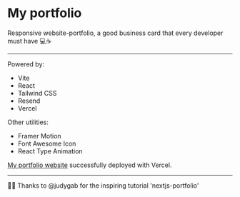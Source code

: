 # My portfolio
Responsive website-portfolio, a good business card that every developer must have 💻☕

---
Powered by:
- Vite
- React
- Tailwind CSS
- Resend
- Vercel

Other utilities:
- Framer Motion
- Font Awesome Icon
- React Type Animation

[My portfolio website](https://portfolio-chiara-bissolo.vercel.app/) successfully deployed with Vercel.


---
🫶🏻 Thanks to @judygab for the inspiring tutorial 'nextjs-portfolio'
